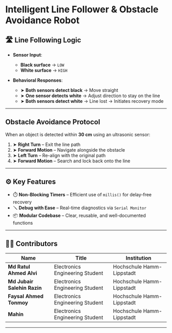 
#  Intelligent Line Follower & Obstacle Avoidance Robot



## 🛣 Line Following Logic

- **Sensor Input**:  
  - **Black surface** → `LOW`  
  - **White surface** → `HIGH`
  
- **Behavioral Responses**:
  - ➤ **Both sensors detect black** → Move straight
  - ➤ **One sensor detects white** → Adjust direction to stay on the line
  - ➤ **Both sensors detect white** → Line lost → Initiates recovery mode

---

##  Obstacle Avoidance Protocol

When an object is detected within **30 cm** using an ultrasonic sensor:

1. ➤ **Right Turn** – Exit the line path
2. ➤ **Forward Motion** – Navigate alongside the obstacle
3. ➤ **Left Turn** – Re-align with the original path
4. ➤ **Forward Motion** – Search and lock back onto the line

---

## ⚙️ Key Features


- ⏱️ **Non-Blocking Timers** – Efficient use of `millis()` for delay-free recovery  
- 🪛 **Debug with Ease** – Real-time diagnostics via `Serial Monitor`  
- 📦 **Modular Codebase** – Clear, reusable, and well-documented functions  

---

## 👨‍💻 Contributors

| Name                    | Title                            | Institution                                           |
|-------------------------|----------------------------------|--------------------------------------------------------|
| **Md Ratul Ahmed Alvi** | Electronics Engineering Student  | Hochschule Hamm-Lippstadt         |
| **Md Jubair Salehin Razin** | Electronics Engineering Student  | Hochschule Hamm-Lippstadt         |
| **Faysal Ahmed Tonmoy** | Electronics Engineering Student  | Hochschule Hamm-Lippstadt         |
| **Mahin**               | Electronics Engineering Student  | Hochschule Hamm-Lippstadt         |

---

